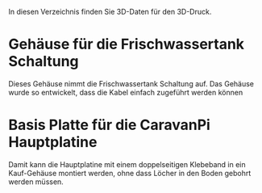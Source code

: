 In diesen Verzeichnis finden Sie 3D-Daten für den 3D-Druck.

# Gehäuse für die Frischwassertank Schaltung

Dieses Gehäuse nimmt die Frischwassertank Schaltung auf. Das Gehäuse wurde so entwickelt, dass die Kabel einfach zugeführt werden können 


# Basis Platte für die CaravanPi Hauptplatine 

Damit kann die Hauptplatine mit einem doppelseitigen Klebeband in ein Kauf-Gehäuse montiert werden, ohne dass Löcher in den Boden gebohrt werden müssen. 


